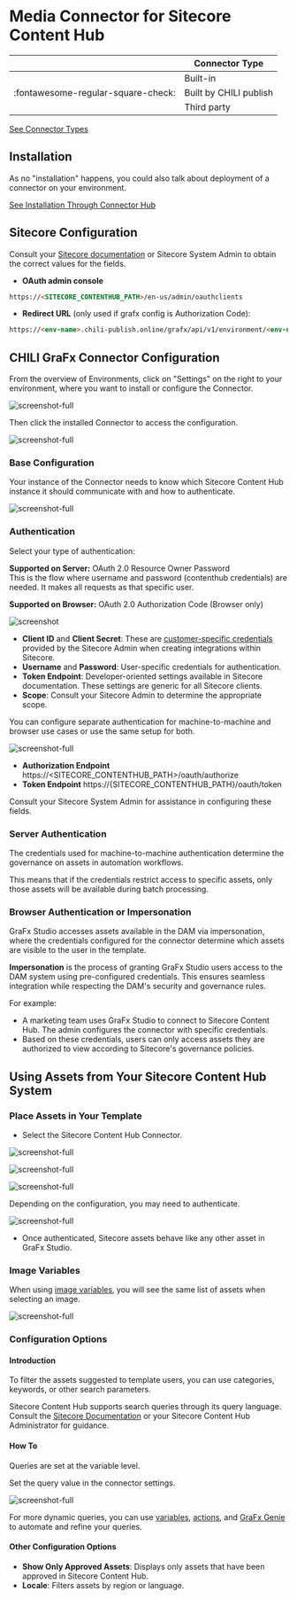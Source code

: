 # Media Connector for Sitecore Content Hub

|  | Connector Type |
| --- | --- |
|  | Built-in |
| :fontawesome-regular-square-check: | Built by CHILI publish |
|  | Third party |

[See Connector Types](../../../GraFx-Studio/concepts/connectors/#types-of-connectors)

## Installation

As no "installation" happens, you could also talk about deployment of a connector on your environment.

[See Installation Through Connector Hub](../../../GraFx-Studio/guides/connector-hub/)

## Sitecore Configuration 

Consult your [Sitecore documentation](https://doc.sitecore.com/ch/en/users/content-hub/create-an-oauth-client.html) or Sitecore System Admin to obtain the correct values for the fields.

- **OAuth admin console**
``` html
https://<SITECORE_CONTENTHUB_PATH>/en-us/admin/oauthclients
```

- **Redirect URL** (only used if grafx config is Authorization Code):
``` html
https://<env-name>.chili-publish.online/grafx/api/v1/environment/<env-name>/connectors/<connector-id>/auth/oauth-authorization-code/redirect
```

## CHILI GraFx Connector Configuration 

From the overview of Environments, click on "Settings" on the right to your environment, where you want to install or configure the Connector.

![screenshot-full](sch13.jpg)

Then click the installed Connector to access the configuration.

![screenshot-full](sch12.png)

### Base Configuration

Your instance of the Connector needs to know which Sitecore Content Hub instance it should communicate with and how to authenticate.

![screenshot-full](sch01.png)

### Authentication

Select your type of authentication:

**Supported on Server:** OAuth 2.0 Resource Owner Password  
This is the flow where username and password (contenthub credentials) are needed. It makes all requests as that specific user.

**Supported on Browser:** OAuth 2.0 Authorization Code (Browser only)

![screenshot](sch02.png)

- **Client ID** and **Client Secret**: These are [customer-specific credentials](https://doc.sitecore.com/ch/en/users/content-hub/create-an-oauth-client.html) provided by the Sitecore Admin when creating integrations within Sitecore.
- **Username** and **Password**: User-specific credentials for authentication.
- **Token Endpoint**: Developer-oriented settings available in Sitecore documentation. These settings are generic for all Sitecore clients.
- **Scope**: Consult your Sitecore Admin to determine the appropriate scope.

You can configure separate authentication for machine-to-machine and browser use cases or use the same setup for both.

![screenshot-full](sch04.png)

- **Authorization Endpoint** https://<SITECORE_CONTENTHUB_PATH>/oauth/authorize
- **Token Endpoint** https://{SITECORE_CONTENTHUB_PATH}/oauth/token


Consult your Sitecore System Admin for assistance in configuring these fields.

### Server Authentication

The credentials used for machine-to-machine authentication determine the governance on assets in automation workflows. 

This means that if the credentials restrict access to specific assets, only those assets will be available during batch processing.



### Browser Authentication or Impersonation

GraFx Studio accesses assets available in the DAM via impersonation, where the credentials configured for the connector determine which assets are visible to the user in the template.

**Impersonation** is the process of granting GraFx Studio users access to the DAM system using pre-configured credentials. This ensures seamless integration while respecting the DAM's security and governance rules.

For example:
- A marketing team uses GraFx Studio to connect to Sitecore Content Hub. The admin configures the connector with specific credentials.
- Based on these credentials, users can only access assets they are authorized to view according to Sitecore's governance policies.

## Using Assets from Your Sitecore Content Hub System

### Place Assets in Your Template

- Select the Sitecore Content Hub Connector.

![screenshot-full](sch07.png)

![screenshot-full](sch08.png)

![screenshot-full](sch09.png)

Depending on the configuration, you may need to authenticate.

![screenshot-full](sch10.png)

- Once authenticated, Sitecore assets behave like any other asset in GraFx Studio.

### Image Variables

When using [image variables](../../../GraFx-Studio/guides/template-variables/assign/#assign-template-variable-to-image-frame), you will see the same list of assets when selecting an image.

![screenshot-full](var01.png)

### Configuration Options

#### Introduction

To filter the assets suggested to template users, you can use categories, keywords, or other search parameters.

Sitecore Content Hub supports search queries through its query language. Consult the [Sitecore Documentation](https://doc.sitecore.com/ch/en/developers/cloud-dev/generic-properties.html) or your Sitecore Content Hub Administrator for guidance.

#### How To

Queries are set at the variable level.

Set the query value in the connector settings.

![screenshot-full](var02.png)

For more dynamic queries, you can use [variables](../../../GraFx-Studio/concepts/variables/), [actions](../../../GraFx-Studio/concepts/actions/), and [GraFx Genie](../../../GraFx-Studio/concepts/grafx-genie/) to automate and refine your queries.

#### Other Configuration Options

- **Show Only Approved Assets**: Displays only assets that have been approved in Sitecore Content Hub.
- **Locale**: Filters assets by region or language.